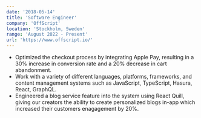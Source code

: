 ```yaml
---
date: '2018-05-14'
title: 'Software Engineer'
company: 'OffScript'
location: 'Stockholm, Sweden'
range: 'August 2022 - Present'
url: 'https://www.offscript.io/'
---
```


- Optimized the checkout process by integrating Apple Pay, resulting in a 30% increase in conversion rate and a 20% decrease in cart
  abandonment.
- Work with a variety of different languages, platforms, frameworks, and content management systems such as JavaScript, TypeScript, Hasura, React, GraphQL.
- Engineered a blog service feature into the system using React Quill, giving our creators the ability to create personalized blogs in-app which increased their customers enagagement by 20%.
